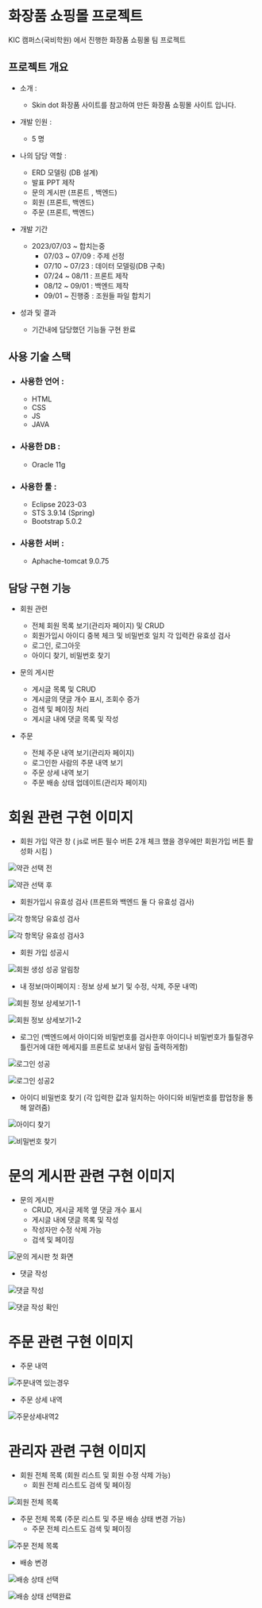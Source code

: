 # 화장품 쇼핑몰 프로젝트
KIC 캠퍼스(국비학원) 에서 진행한 화장품 쇼핑몰 팀 프로젝트



## 프로젝트 개요
* 소개 :
  * Skin dot 화장품 사이트를 참고하여 만든 화장품 쇼핑몰 사이트 입니다.

* 개발 인원 :
  *  5 명

* 나의 담당 역할 :
  * ERD 모델링 (DB 설계)
  * 발표 PPT 제작
  * 문의 게시판 (프론트 , 백엔드)
  * 회원 (프론트, 백엔드)
  * 주문 (프론트, 백엔드)

* 개발 기간
  * 2023/07/03 ~ 합치는중
    * 07/03 ~ 07/09 : 주제 선정
    * 07/10 ~ 07/23 : 데이터 모델링(DB 구축)
    * 07/24 ~ 08/11 : 프론트 제작
    * 08/12 ~ 09/01 : 백엔드 제작
    * 09/01 ~ 진행중 : 조원들 파일 합치기

* 성과 및 결과
  * 기간내에 담당했던 기능들 구현 완료


## 사용 기술 스택
* ### 사용한 언어 :
  * HTML
  * CSS
  * JS
  * JAVA
    
* ### 사용한 DB : 
  * Oracle 11g
   
* ### 사용한 툴 : 
  * Eclipse 2023-03
  * STS 3.9.14 (Spring)
  * Bootstrap 5.0.2
    
* ### 사용한 서버 :
  * Aphache-tomcat 9.0.75


## 담당 구현 기능
* 회원 관련
  * 전체 회원 목록 보기(관리자 페이지) 및 CRUD
  * 회원가입시 아이디 중복 체크 및 비밀번호 일치 각 입력칸 유효성 검사
  * 로그인, 로그아웃
  * 아이디 찾기, 비밀번호 찾기

* 문의 게시판
  * 게시글 목록 및 CRUD
  * 게시글의 댓글 개수 표시, 조회수 증가
  * 검색 및 페이징 처리
  * 게시글 내에 댓글 목록 및 작성

* 주문
  * 전체 주문 내역 보기(관리자 페이지)
  * 로그인한 사람의 주문 내역 보기
  * 주문 상세 내역 보기
  * 주문 배송 상태 업데이트(관리자 페이지)
 
# 회원 관련 구현 이미지
* 회원 가입 약관 창 ( js로 버튼 필수 버튼 2개 체크 했을 경우에만 회원가입 버튼 활성화 시킴 )
    
![약관 선택 전](https://github.com/Scar1etHan/webmake/assets/137043086/c36c36e8-f380-47b6-bacc-a620c813d4ab)

![약관 선택 후](https://github.com/Scar1etHan/webmake/assets/137043086/e5d59a34-9986-4d0a-a706-b58a1243577a)

* 회원가입시 유효성 검사 (프론트와 백엔드 둘 다 유효성 검사)
  
![각 항목당 유효성 검사](https://github.com/Scar1etHan/webmake/assets/137043086/064703c0-587a-4539-a18c-a823583c14c2)

![각 항목당 유효성 검사3](https://github.com/Scar1etHan/webmake/assets/137043086/9f5f51c5-1e9b-4884-8efa-3b0a43841bb7)

* 회원 가입 성공시

![회원 생성 성공 알림창](https://github.com/Scar1etHan/webmake/assets/137043086/8a5972f6-a579-493e-a0da-c4125c5a29b2)

* 내 정보(마이페이지 : 정보 상세 보기 및 수정, 삭제, 주문 내역)

![회원 정보 상세보기1-1](https://github.com/Scar1etHan/webmake/assets/137043086/f585109c-291a-480e-a689-a65a611cf010)

![회원 정보 상세보기1-2](https://github.com/Scar1etHan/webmake/assets/137043086/72cadfac-9bc5-4d80-9512-0436ff853dce)


* 로그인 (백엔드에서 아이디와 비밀번호를 검사한후 아이디나 비밀번호가 틀릴경우 틀린거에 대한 메세지를 프론트로 보내서 알림 출력하게함)

![로그인 성공](https://github.com/Scar1etHan/webmake/assets/137043086/1f19b9ce-a163-4aab-88b1-ed9d6426249b)

![로그인 성공2](https://github.com/Scar1etHan/webmake/assets/137043086/bb3d7750-6f44-4973-8db1-a22431e82bb0)

* 아이디 비밀번호 찾기 (각 입력한 값과 일치하는 아이디와 비밀번호를 팝업창을 통해 알려줌)
      
![아이디 찾기](https://github.com/Scar1etHan/webmake/assets/137043086/f72c11ae-e0dd-47a2-ba51-00b1e508b9f2)
     
![비밀번호 찾기](https://github.com/Scar1etHan/webmake/assets/137043086/b810aee8-0134-41d3-880b-9fe344051c53)


# 문의 게시판 관련 구현 이미지
* 문의 게시판
  * CRUD, 게시글 제목 옆 댓글 개수 표시
  * 게시글 내에 댓글 목록 및 작성
  * 작성자만 수정 삭제 가능
  * 검색 및 페이징

![문의 게시판 첫 화면](https://github.com/Scar1etHan/webmake/assets/137043086/a155b69e-2cca-4440-9f27-5a2ea1522de9)

* 댓글 작성

![댓글 작성](https://github.com/Scar1etHan/webmake/assets/137043086/3e95cd0b-57c4-486c-ae7d-9fe9d53d2eaa)

![댓글 작성 확인](https://github.com/Scar1etHan/webmake/assets/137043086/466eb663-bbdf-487c-b4a2-1374625ba573)


# 주문 관련 구현 이미지
* 주문 내역
  
![주문내역 있는경우](https://github.com/Scar1etHan/webmake/assets/137043086/feec914b-ebd3-41b5-9f8b-2f1e65b4ea4d)

* 주문 상세 내역

![주문상세내역2](https://github.com/Scar1etHan/webmake/assets/137043086/8e9f9e1a-f05e-4f2e-af08-dceae35772ca)


# 관리자 관련 구현 이미지
* 회원 전체 목록 (회원 리스트 및 회원 수정 삭제 가능)
  * 회원 전체 리스트도 검색 및 페이징
    
![회원 전체 목록](https://github.com/Scar1etHan/webmake/assets/137043086/f01a639e-a429-4bd2-8f07-ebd42c4d20b6)

* 주문 전체 목록 (주문 리스트 및 주문 배송 상태 변경 가능)
  * 주문 전체 리스트도 검색 및 페이징
    
![주문 전체 목록](https://github.com/Scar1etHan/webmake/assets/137043086/ccde12e1-13a4-4936-bde9-e4b24e9ba213)

* 배송 변경
  
![배송 상태 선택](https://github.com/Scar1etHan/webmake/assets/137043086/563f70ff-6420-47f8-ba58-6daf15571a20)

![배송 상태 선택완료](https://github.com/Scar1etHan/webmake/assets/137043086/7f3ae847-bd3a-4ab6-85c0-3457f8e26cce)

